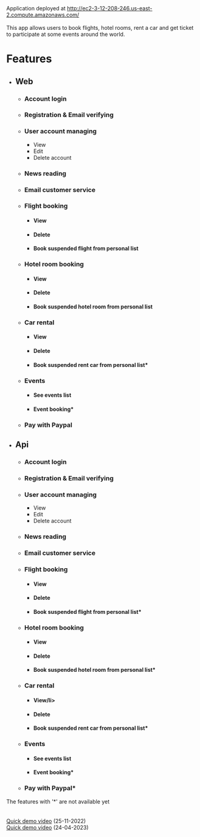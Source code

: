 <div>
    Application deployed at <a href="http://ec2-3-12-208-246.us-east-2.compute.amazonaws.com/">http://ec2-3-12-208-246.us-east-2.compute.amazonaws.com/<a>
</div>
<br>
<div>
This app allows users to book flights, hotel rooms, rent a car and get ticket to participate at some events around the world.
</div>
<div>
    <h1>Features</h1>
    <ul>
        <li>
            <h2>Web</h2>
            <ul>
                <li><h3>Account login</h3></li>
                <li><h3>Registration & Email verifying</h3></li>
                <li>
                    <h3>User account managing</h3>
                    <ul>
                        <li>View</li>
                        <li>Edit</li>
                        <li>Delete account</li>
                    </ul>
                </li>
                <li><h3>News reading</h3></li>
                <li><h3>Email customer service</h3></li>
                <li>
                    <h3>Flight booking</h3>
                    <ul>
                        <li><h4>View</h4></li>
                        <li><h4>Delete</h4></li>
                        <li><h4>Book suspended flight from personal list</h4></li>
                    </ul>
                </li>
                <li>
                    <h3>Hotel room booking</h3>
                    <ul>
                        <li><h4>View</h4></li>
                        <li><h4>Delete</h4></li>
                        <li><h4>Book suspended hotel room from personal list</h4></li>
                    </ul>
                </li>
                <li><h3>Car rental</h3>
                    <ul>
                        <li><h4>View</li>
                        <li><h4>Delete</h4></li>
                        <li><h4>Book suspended rent car from personal list*</h4></li>
                    </ul>
                </li>
                <li>
                    <h3>Events</h3>
                    <ul>
                        <li><h4>See events list</h4></li>
                        <li><h4>Event booking*</h4></li>
                    </ul>
                </li>
                <li><h3>Pay with Paypal</h3></li>
            </ul>
        </li>
        <li>
            <h2>Api</h2>
            <ul>
                <li><h3>Account login</h3></li>
                <li><h3>Registration & Email verifying</h3></li>
                <li>
                    <h3>User account managing</h3>
                    <ul>
                        <li>View</li>
                        <li>Edit</li>
                        <li>Delete account</li>
                    </ul>
                </li>
                <li><h3>News reading</h3></li>
                <li><h3>Email customer service</h3></li>
                <li>
                    <h3>Flight booking</h3>
                    <ul>
                        <li><h4>View</h4></li>
                        <li><h4>Delete</h4></li>
                        <li><h4>Book suspended flight from personal list*</h4></li>
                    </ul>
                </li>
                <li>
                    <h3>Hotel room booking</h3>
                    <ul>
                        <li><h4>View</h4></li>
                        <li><h4>Delete</h4></li>
                        <li><h4>Book suspended hotel room from personal list*</h4></li>
                    </ul>
                </li>
                <li>
                    <h3>Car rental</h3>
                    <ul>
                        <li><h4>View/li>
                        <li><h4>Delete</h4></li>
                        <li><h4>Book suspended rent car from personal list*</h4></li>
                    </ul>
                </li>
                <li>
                    <h3>Events</h3>
                    <ul>
                        <li><h4>See events list</h4></li>
                        <li><h4>Event booking*</h4></li>
                    </ul>
                </li>
                <li><h3>Pay with Paypal*</h3></li>
            </ul>
        </li>
    </ul>
</div>
<div>The features with '*' are not available yet</div>
<br><br>
<div>
    <a href="https://user-images.githubusercontent.com/95185311/203379460-887246a3-1872-4f48-994e-91d6a534ce3b.mp4">Quick demo video</a> (25-11-2022)
</div>
<div>
    <a href="https://user-images.githubusercontent.com/95185311/233960046-47227abc-f2af-4934-a2e7-41eb276b4829.mp4">Quick demo video</a> (24-04-2023)
</div>

